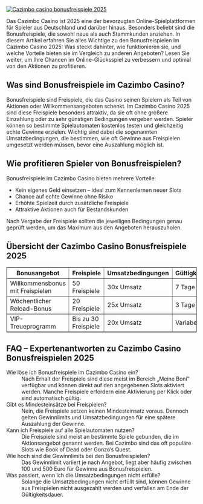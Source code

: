 [![Cazimbo casino bonusfreispiele 2025](https://123-caf.pages.dev/gitsignup.png)](https://vrmoo.ru/Bt82HjjY)

<div>   <p>Das Cazimbo Casino ist 2025 eine der bevorzugten Online-Spielplattformen für Spieler aus Deutschland und darüber hinaus. Besonders beliebt sind die Bonusfreispiele, die sowohl neue als auch Stammkunden anziehen. In diesem Artikel erfahren Sie alles Wichtige zu den Bonusfreispielen im Cazimbo Casino 2025: Was steckt dahinter, wie funktionieren sie, und welche Vorteile bieten sie im Vergleich zu anderen Angeboten? Lesen Sie weiter, um Ihre Chancen im Online-Glücksspiel zu verbessern und optimal von den Aktionen zu profitieren.</p>      <h2>Was sind Bonusfreispiele im Cazimbo Casino?</h2>   <p>Bonusfreispiele sind Freispiele, die das Casino seinen Spielern als Teil von Aktionen oder Willkommensangeboten schenkt. Im Cazimbo Casino 2025 sind diese Freispiele besonders attraktiv, da sie oft ohne größere Einzahlung oder zu sehr günstigen Bedingungen vergeben werden. Spieler können so bestimmte Spielautomaten kostenlos testen und gleichzeitig echte Gewinne erzielen. Wichtig sind dabei die sogenannten Umsatzbedingungen, die bestimmen, wie oft Gewinne aus Freispielen umgesetzt werden müssen, bevor eine Auszahlung möglich ist.</p>      <h2>Wie profitieren Spieler von Bonusfreispielen?</h2>   <p>Bonusfreispiele im Cazimbo Casino bieten mehrere Vorteile:</p>   <ul>     <li>Kein eigenes Geld einsetzen – ideal zum Kennenlernen neuer Slots</li>     <li>Chance auf echte Gewinne ohne Risiko</li>     <li>Erhöhte Spielzeit durch zusätzliche Freispiele</li>     <li>Attraktive Aktionen auch für Bestandskunden</li>   </ul>   <p>Nach Vergabe der Freispiele sollten die jeweiligen Bedingungen genau geprüft werden, um das Maximum aus den Angeboten herauszuholen.</p>      <h2>Übersicht der Cazimbo Casino Bonusfreispiele 2025</h2>   <table border="1" cellpadding="6" cellspacing="0">     <thead>       <tr>         <th>Bonusangebot</th>         <th>Freispiele</th>         <th>Umsatzbedingungen</th>         <th>Gültigkeitsdauer</th>         <th>Spielautomaten</th>       </tr>     </thead>     <tbody>       <tr>         <td>Willkommensbonus mit Freispielen</td>         <td>50 Freispiele</td>         <td>30x Umsatz</td>         <td>7 Tage</td>         <td>Book of Dead, Starburst</td>       </tr>       <tr>         <td>Wöchentlicher Reload-Bonus</td>         <td>20 Freispiele</td>         <td>25x Umsatz</td>         <td>3 Tage</td>         <td>Gonzo’s Quest, Reactoonz</td>       </tr>       <tr>         <td>VIP-Treueprogramm</td>         <td>Bis zu 30 Freispiele</td>         <td>20x Umsatz</td>         <td>Variabel</td>         <td>Legacy of Ra, Fire Joker</td>       </tr>     </tbody>   </table>      <h2>FAQ – Expertenantworten zu Cazimbo Casino Bonusfreispielen 2025</h2>   <dl>     <dt>Wie löse ich Bonusfreispiele im Cazimbo Casino ein?</dt>     <dd>Nach Erhalt der Freispiele sind diese meist im Bereich „Meine Boni“ verfügbar und können direkt auf den angegebenen Slots aktiviert werden. Manche Freispiele erfordern eine Aktivierung per Klick oder sind automatisch gültig.</dd>        <dt>Gibt es Mindesteinsätze bei Freispielen?</dt>     <dd>Nein, die Freispiele setzen keinen Mindesteinsatz voraus. Dennoch gelten Gewinnlimits und Umsatzbedingungen für eine spätere Auszahlung der Gewinne.</dd>        <dt>Kann ich Freispiele auf alle Spielautomaten nutzen?</dt>     <dd>Die Freispiele sind meist an bestimmte Spiele gebunden, die im Aktionsangebot genannt werden. Bei Cazimbo sind das oft populäre Slots wie Book of Dead oder Gonzo’s Quest.</dd>        <dt>Wie hoch sind die Gewinnlimits bei den Bonusfreispielen?</dt>     <dd>Das Gewinnlimit variiert je nach Angebot, liegt aber häufig zwischen 100 und 500 Euro für Gewinne aus Bonusfreispielen.</dd>        <dt>Was passiert, wenn ich die Umsatzbedingungen nicht erfülle?</dt>     <dd>Solange die Umsatzbedingungen nicht erfüllt sind, können Gewinne aus Freispielen nicht ausgezahlt werden und verfallen am Ende der Gültigkeitsdauer.</dd>   </dl>   </div>